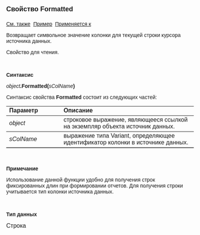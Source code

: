 <html>
<head>
<title>Источник данных\Formatted</title>
</head>

<body>

<p><font face="Arial"><font size="4"><strong>Свойство Formatted<br>
<br>
</strong></font><a href="../Asdata.html">См. также</a>&nbsp; <a
href="../../Examples/E_AsData.html">Пример</a>&nbsp; <a href="../Asdata.html">
Применяется к</a></font></p>

<p><font face="Arial">Возвращает символьное значение колонки для 
текущей строки курсора источника данных.</font></p>

<p><font face="Arial">Свойство для чтения. </font></p>

<p class="label">&nbsp;</p>

<p class="label"><font face="Arial"><b>Синтаксис</b></font></p>

<p><font face="Arial"><em>object</em><strong>.Formatted(</strong><em>sColName</em><strong>)</strong></font></p>

<p><font face="Arial">Синтаксис свойства <strong>Formatted</strong>
состоит из следующих частей:</font></p>

<table border="1" cellPadding="5" cols="2" frame="below" rules="rows">
<TBODY>
  <tr vAlign="top">
    <td class="label" width="29%"><font face="Arial"><b>Параметр</b></font></td>
    <td class="label" width="71%"><font face="Arial"><strong>Описание</strong></font></td>
  </tr>
  <tr>
    <td width="29%"><font face="Arial"><em>object</em></font></td>
    <td width="71%"><font face="Arial">строковое выражение, являющееся 
	ссылкой на экземпляр объекта источник данных.</font></td>
  </tr>
</TBODY>
  <tr>
    <td width="29%"><font face="Arial"><em>sColName</em></font></td>
    <td width="71%"><font face="Arial">выражение типа Variant, 
	определяющее идентификатор колонки в источнике данных.</font></td>
  </tr>
</table>

<p class="label">&nbsp;</p>

<p class="label"><font face="Arial"><b>Примечание</b></font></p>

<p class="label"><font face="Arial">Использование данной функции 
удобно для получения строк фиксированных длин при формировании отчетов. Для 
получения строки учитывается тип колонки источника данных.</font></p>

<p class="label">&nbsp;</p>

<p class="label"><strong><font face="Arial">Тип данных</font></strong></p>

<p><font face="Arial" size="3">Строка</font></p>
</body>
</html>
